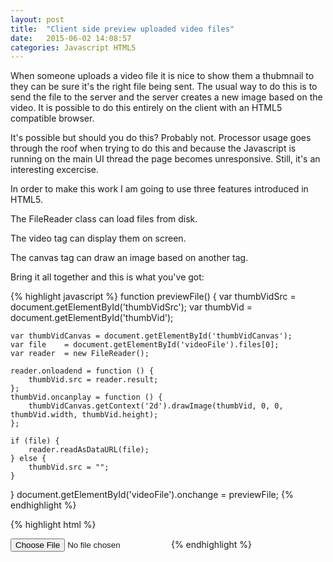 ```yaml
---
layout: post
title:  "Client side preview uploaded video files"
date:   2015-06-02 14:08:57
categories: Javascript HTML5
---
```


When someone uploads a video file it is nice to show them a thubmnail to they can be sure it's the right file being sent.  The usual way to do this is to send the file to the server and the server creates a new image based on the video.   It is possible to do this entirely on the client with an HTML5 compatible browser.  

It's possible but should you do this?  Probably not.  Processor usage goes through the roof when trying to do this and because the Javascript is running on the main UI thread the page becomes unresponsive. Still, it's an interesting excercise.

In order to make this work I am going to use three features introduced in HTML5.

The FileReader class can load files from disk.

The video tag can display them on screen.

The canvas tag can draw an image based on another tag.

Bring it all together and this is what you've got:

{% highlight javascript %}
function previewFile() {
    var thumbVidSrc = document.getElementById('thumbVidSrc');
    var thumbVid = document.getElementById('thumbVid');

    var thumbVidCanvas = document.getElementById('thumbVidCanvas');
    var file    = document.getElementById('videoFile').files[0];
    var reader  = new FileReader();

    reader.onloadend = function () {
        thumbVid.src = reader.result;
    };
    thumbVid.oncanplay = function () {
        thumbVidCanvas.getContext('2d').drawImage(thumbVid, 0, 0, thumbVid.width, thumbVid.height);
    };

    if (file) {
        reader.readAsDataURL(file);
    } else {
        thumbVid.src = "";
    }
}
document.getElementById('videoFile').onchange = previewFile;
{% endhighlight %}

{% highlight html %}
<style>.hide { display: none; }</style>
<input type="file" name="video" id="videoFile">
<canvas id="thumbVidCanvas" width="70" height="40" class="uploadContainer"></canvas>
<video id="thumbVid" src="" class="hide" width="70" height="40" controls=""></video>
{% endhighlight %}


